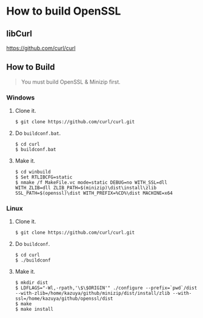 # How to build OpenSSL

## libCurl

https://github.com/curl/curl

## How to Build

> You must build OpenSSL & Minizip first.

### Windows

1. Clone it.
    ```
    $ git clone https://github.com/curl/curl.git
    ```
2. Do `buildconf.bat`.
    ```
    $ cd curl
    $ buildconf.bat
    ```
3. Make it.
    ```
    $ cd winbuild
    $ Set RTLIBCFG=static
    $ nmake /f MakeFile.vc mode=static DEBUG=no WITH_SSL=dll WITH_ZLIB=dll ZLIB_PATH=$(minizip)\dist\install\zlib SSL_PATH=$(openssl)\dist WITH_PREFIX=%CD%\dist MACHINE=x64
    ```

### Linux

1. Clone it.
    ```
    $ git clone https://github.com/curl/curl.git
    ```
2. Do `buildconf`.
    ```
    $ cd curl
    $ ./buildconf
    ```
3. Make it.
    ```
    $ mkdir dist
    $ LDFLAGS="-Wl,-rpath,'\$\$ORIGIN'" ./configure --prefix=`pwd`/dist --with-zlib=/home/kazuya/github/minizip/dist/install/zlib --with-ssl=/home/kazuya/github/openssl/dist
    $ make
    $ make install
    ```
